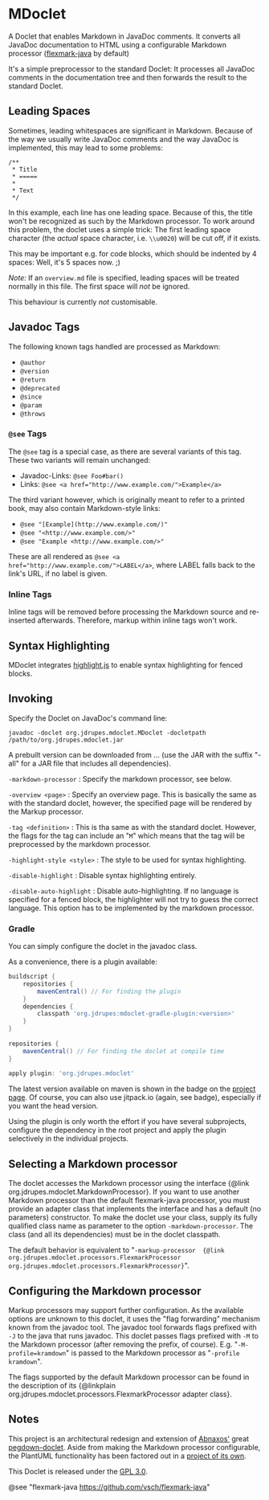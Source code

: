 MDoclet
=======

A Doclet that enables Markdown in JavaDoc comments. It converts all JavaDoc
documentation to HTML using a configurable Markdown processor
([flexmark-java](https://github.com/vsch/flexmark-java) by default)

It's a simple preprocessor to the standard Doclet: It processes all JavaDoc 
comments in the documentation tree and then forwards the result to the 
standard Doclet.

Leading Spaces
--------------

Sometimes, leading whitespaces are significant in Markdown. Because of the way we
usually write JavaDoc comments and the way JavaDoc is implemented, this may lead to
some problems:

```
/**
 * Title
 * =====
 *
 * Text
 */
```

In this example, each line has one leading space. Because of this, the title won't be
recognized as such by the Markdown processor. To work around this problem, the 
doclet uses a simple trick: The first leading space character (the *actual* space 
character, i.e. `\\u0020`) will be cut off, if it exists.

This may be important e.g. for code blocks, which should be indented by 4 spaces: Well,
it's 5 spaces now. ;)

*Note:* If an `overview.md` file is specified, leading spaces will be treated normally
in this file. The first space will *not* be ignored.

This behaviour is currently *not* customisable.


Javadoc Tags
------------

The following known tags handled are processed as Markdown:

 *  `@author`
 *  `@version`
 *  `@return`
 *  `@deprecated`
 *  `@since`
 *  `@param`
 *  `@throws`

### `@see` Tags

The `@see` tag is a special case, as there are several variants of this tag. These two
variants will remain unchanged:

 *  Javadoc-Links: `@see Foo#bar()`
 *  Links: `@see <a href="http://www.example.com/">Example</a>`

The third variant however, which is originally meant to refer to a printed book, may
also contain Markdown-style links:

 *  `@see "[Example](http://www.example.com/)"`
 *  `@see "<http://www.example.com/>"`
 *  `@see "Example <http://www.example.com/>"`

These are all rendered as `@see <a href="http://www.example.com/">LABEL</a>`, where
LABEL falls back to the link's URL, if no label is given.

### Inline Tags

Inline tags will be removed before processing the Markdown source and re-inserted
afterwards. Therefore, markup within inline tags won't work.


Syntax Highlighting
-------------------

MDoclet integrates
[highlight.js](http://softwaremaniacs.org/soft/highlight/en/) to enable syntax
highlighting for fenced blocks.


Invoking
--------

Specify the Doclet on JavaDoc's command line:

```
javadoc -doclet org.jdrupes.mdoclet.MDoclet -docletpath /path/to/org.jdrupes.mdoclet.jar
```

A prebuilt version can be downloaded from ...
(use the JAR with the suffix "-all" for a JAR file that includes all dependencies).

`-markdown-processor`
:   Specify the markdown processor, see below.

`-overview <page>`
:   Specify an overview page. This is basically the same as with the
    standard doclet, however, the specified page will be rendered by the Markup processor.

`-tag <definition>`
:   This is tha same as with the standard doclet. However, the flags for the
    tag can include an "`M`" which means that the tag will be preprocessed
    by the markdown processor. 

`-highlight-style <style>`
:   The style to be used for syntax highlighting.

`-disable-highlight`
:   Disable syntax highlighting entirely.

`-disable-auto-highlight`
:   Disable auto-highlighting. If no language is specified for a fenced block, the
    highlighter will not try to guess the correct language. This option has
    to be implemented by the markdown processor.


### Gradle

You can simply configure the doclet in the javadoc class.

As a convenience, there is a plugin available:

```gradle
buildscript {
    repositories {
        mavenCentral() // For finding the plugin 
    }
    dependencies {
        classpath 'org.jdrupes:mdoclet-gradle-plugin:<version>'
    }
}
 
repositories {
    mavenCentral() // For finding the doclet at compile time
}
 
apply plugin: 'org.jdrupes.mdoclet'
```

The latest version available on maven is shown in the badge on the 
[project page](https://github.com/mnlipp/jdrupes-mdoclet). Of course,
you can also use jitpack.io (again, see badge), especially if you
want the head version.

Using the plugin is only worth the effort if you have several subprojects,
configure the dependency in the root project and apply the plugin selectively
in the individual projects.
 

Selecting a Markdown processor
------------------------------

The doclet accesses the Markdown processor using the interface
{@link org.jdrupes.mdoclet.MarkdownProcessor}. If you want to use another
Markdown processor than the default flexmark-java processor, you must provide
an adapter class that implements the interface and has a default (no parameters) 
constructor. To make the doclet use your class, supply its fully qualified class 
name as parameter to the option `-markdown-processor`. The class 
(and all its dependencies) must be in the doclet classpath.

The default behavior is equivalent to "``-markup-processor 
{@link org.jdrupes.mdoclet.processors.FlexmarkProcessor 
org.jdrupes.mdoclet.processors.FlexmarkProcessor}``".
 
Configuring the Markdown processor
----------------------------------
 
Markup processors may support further configuration. As the available options
are unknown to this doclet, it uses the "flag forwarding" mechanism known from
the javadoc tool. The javadoc tool forwards flags prefixed with `-J` to the
java that runs javadoc. This doclet passes flags prefixed with `-M` to the
Markdown processor (after removing the prefix, of course). E.g. "`-M-profile=kramdown`"
is passed to the Markdown processor as "`-profile kramdown`".
 
The flags supported by the default Markdown processor can be found in the 
description of its {@linkplain org.jdrupes.mdoclet.processors.FlexmarkProcessor 
adapter class}.


Notes
-----

This project is an architectural redesign and
extension of [Abnaxos'](https://github.com/Abnaxos) 
great [pegdown-doclet](https://github.com/Abnaxos/pegdown-doclet).
Aside from making the Markdown processor configurable, the PlantUML
functionality has been factored out in a 
[project of its own](https://github.com/mnlipp/jdrupes-taglets). 

This Doclet is released under the
[GPL 3.0](http://www.gnu.org/licenses/gpl-3.0-standalone.html).

@see "flexmark-java <https://github.com/vsch/flexmark-java>"
